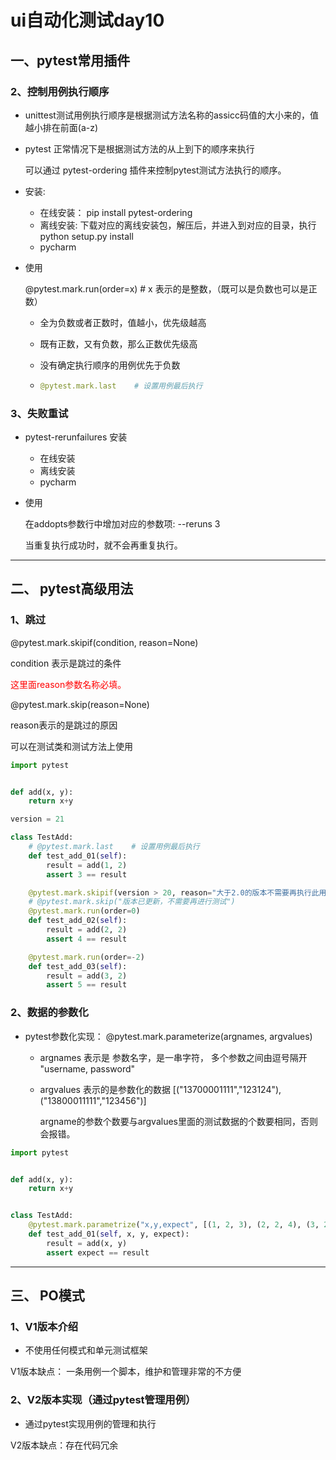 # ui自动化测试day10

## 一、pytest常用插件

### 2、控制用例执行顺序

* unittest测试用例执行顺序是根据测试方法名称的assicc码值的大小来的，值越小排在前面(a-z)

* pytest 正常情况下是根据测试方法的从上到下的顺序来执行

  可以通过 pytest-ordering 插件来控制pytest测试方法执行的顺序。

* 安装:

  * 在线安装：  pip install pytest-ordering
  * 离线安装: 下载对应的离线安装包，解压后，并进入到对应的目录，执行 python setup.py install
  * pycharm

* 使用

  @pytest.mark.run(order=x)   # x 表示的是整数，（既可以是负数也可以是正数）

  * 全为负数或者正数时，值越小，优先级越高

  * 既有正数，又有负数，那么正数优先级高  

  * 没有确定执行顺序的用例优先于负数

  * ```python
    @pytest.mark.last    # 设置用例最后执行
    ```

### 3、失败重试

* pytest-rerunfailures 安装

  * 在线安装
  * 离线安装
  * pycharm

* 使用

  在addopts参数行中增加对应的参数项:  --reruns 3

  当重复执行成功时，就不会再重复执行。

  



---

## 二、 pytest高级用法

### 1、跳过

@pytest.mark.skipif(condition, reason=None)

condition 表示是跳过的条件

<font color=red>这里面reason参数名称必填。</font>

@pytest.mark.skip(reason=None)

reason表示的是跳过的原因

可以在测试类和测试方法上使用

```python
import pytest


def add(x, y):
    return x+y

version = 21

class TestAdd:
    # @pytest.mark.last    # 设置用例最后执行
    def test_add_01(self):
        result = add(1, 2)
        assert 3 == result

    @pytest.mark.skipif(version > 20, reason="大于2.0的版本不需要再执行此用例")
    # @pytest.mark.skip("版本已更新，不需要再进行测试")
    @pytest.mark.run(order=0)
    def test_add_02(self):
        result = add(2, 2)
        assert 4 == result

    @pytest.mark.run(order=-2)
    def test_add_03(self):
        result = add(3, 2)
        assert 5 == result

```







### 2、数据的参数化

* pytest参数化实现： @pytest.mark.parameterize(argnames,  argvalues)

  * argnames 表示是  参数名字，是一串字符， 多个参数之间由逗号隔开 "username,  password"

  * argvalues 表示的是参数化的数据   [("13700001111","123124"),("13800011111","123456")]

    argname的参数个数要与argvalues里面的测试数据的个数要相同，否则会报错。

```python
import pytest


def add(x, y):
    return x+y


class TestAdd:
    @pytest.mark.parametrize("x,y,expect", [(1, 2, 3), (2, 2, 4), (3, 2, 5)])
    def test_add_01(self, x, y, expect):
        result = add(x, y)
        assert expect == result
```



---

## 三、 PO模式

### 1、V1版本介绍

* 不使用任何模式和单元测试框架

V1版本缺点：  一条用例一个脚本，维护和管理非常的不方便



### 2、V2版本实现（通过pytest管理用例）

* 通过pytest实现用例的管理和执行

V2版本缺点：存在代码冗余

